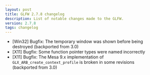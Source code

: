 ```yaml
---
layout: post
title: GLFW 2.7.8 changelog
description: List of notable changes made to the GLFW.
version: 2.7.8
tags: changelog
---
```


- \[Win32\] Bugfix: The temporary window was shown before being destroyed
  (backported from 3.0)
- \[X11\] Bugfix: Some function pointer types were named incorrectly
- \[X11\] Bugfix: The Mesa 9.x implementation of
  `GLX_ARB_create_context_profile` is broken in some revisions (backported
  from 3.0)
